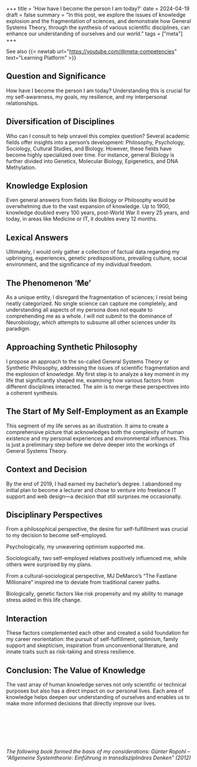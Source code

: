 +++
title = 'How have I become the person I am today?'
date = 2024-04-19
draft = false
summary = "In this post, we explore the issues of knowledge explosion and the fragmentation of sciences, and demonstrate how General Systems Theory, through the synthesis of various scientific disciplines, can enhance our understanding of ourselves and our world."
tags = ["meta"]
+++

See also {{< newtab url="https://youtube.com/@meta-competencies" text="Learning Platform" >}}  

## Question and Significance  
How have I become the person I am today? Understanding this is crucial for my self-awareness, my goals, my resilience, and my interpersonal relationships.   

## Diversification of Disciplines  
Who can I consult to help unravel this complex question? Several academic fields offer insights into a person’s development: Philosophy, Psychology, Sociology, Cultural Studies, and Biology. However, these fields have become highly specialized over time. For instance, general Biology is further divided into Genetics, Molecular Biology, Epigenetics, and DNA Methylation.  

## Knowledge Explosion  
Even general answers from fields like Biology or Philosophy would be overwhelming due to the vast expansion of knowledge. Up to 1900, knowledge doubled every 100 years, post-World War II every 25 years, and today, in areas like Medicine or IT, it doubles every 12 months.  

## Lexical Answers  
Ultimately, I would only gather a collection of factual data regarding my upbringing, experiences, genetic predispositions, prevailing culture, social environment, and the significance of my individual freedom.  

## The Phenomenon ‘Me’  
As a unique entity, I disregard the fragmentation of sciences; I resist being neatly categorized. No single science can capture me completely, and understanding all aspects of my persona does not equate to comprehending me as a whole. I will not submit to the dominance of Neurobiology, which attempts to subsume all other sciences under its paradigm.  

## Approaching Synthetic Philosophy  
I propose an approach to the so-called General Systems Theory or Synthetic Philosophy, addressing the issues of scientific fragmentation and the explosion of knowledge. My first step is to analyze a key moment in my life that significantly shaped me, examining how various factors from different disciplines interacted. The aim is to merge these perspectives into a coherent synthesis.  

## The Start of My Self-Employment as an Example  
This segment of my life serves as an illustration. It aims to create a comprehensive picture that acknowledges both the complexity of human existence and my personal experiences and environmental influences. This is just a preliminary step before we delve deeper into the workings of General Systems Theory.  

## Context and Decision  
By the end of 2019, I had earned my bachelor’s degree. I abandoned my initial plan to become a lecturer and chose to venture into freelance IT support and web design—a decision that still surprises me occasionally.  

## Disciplinary Perspectives  
From a philosophical perspective, the desire for self-fulfillment was crucial to my decision to become self-employed. 

Psychologically, my unwavering optimism supported me. 

Sociologically, two self-employed relatives positively influenced me, while others were surprised by my plans. 

From a cultural-sociological perspective, MJ DeMarco’s “The Fastlane Millionaire” inspired me to deviate from traditional career paths. 

Biologically, genetic factors like risk propensity and my ability to manage stress aided in this life change.  

## Interaction  
These factors complemented each other and created a solid foundation for my career reorientation: the pursuit of self-fulfillment, optimism, family support and skepticism, inspiration from unconventional literature, and innate traits such as risk-taking and stress resilience.   

## Conclusion: The Value of Knowledge  
The vast array of human knowledge serves not only scientific or technical purposes but also has a direct impact on our personal lives. Each area of knowledge helps deepen our understanding of ourselves and enables us to make more informed decisions that directly improve our lives.

</br></br>  
</br></br> 

*The following book formed the basis of my considerations: Günter Ropohl – “Allgemeine Systemtheorie: Einführung in transdisziplinäres Denken” (2012)*